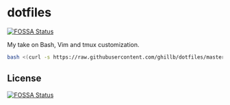 # dotfiles
[![FOSSA Status](https://app.fossa.com/api/projects/git%2Bgithub.com%2Fghillb%2Fdotfiles.svg?type=shield)](https://app.fossa.com/projects/git%2Bgithub.com%2Fghillb%2Fdotfiles?ref=badge_shield)

My take on Bash, Vim and tmux customization.

```bash
bash <(curl -s https://raw.githubusercontent.com/ghillb/dotfiles/master/shell/deploy.sh)
```



## License
[![FOSSA Status](https://app.fossa.com/api/projects/git%2Bgithub.com%2Fghillb%2Fdotfiles.svg?type=large)](https://app.fossa.com/projects/git%2Bgithub.com%2Fghillb%2Fdotfiles?ref=badge_large)